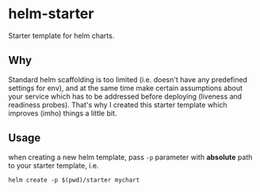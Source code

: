 # helm-starter
Starter template for helm charts. 

## Why
Standard helm scaffolding is too limited (i.e. doesn't have any predefined settings for env), and at the same time make certain assumptions about your service which has to be addressed before deploying (liveness and readiness probes). 
That's why I created this starter template which improves (imho) things a little bit. 

## Usage
when creating a new helm template, pass `-p` parameter with **absolute** path to your starter template, i.e.
```
helm create -p $(pwd)/starter mychart
```
